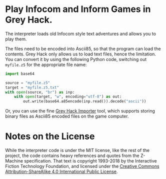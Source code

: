 # Play Infocom and Inform Games in Grey Hack.

The interpreter loads old Infocom style text adventures and allows you to play them.

The files need to be encoded into Ascii85, so that the program can load the contents.  Grey Hack only allows us to load text files, hence the limitation.  You can convert it by using the following Python code, switching out `myfile.z5` for the appropriate file name:

```python
import base64

source = "myfile.z5"
target = "myfile.z5.txt"
with open(source, "br") as inp:
    with open(target, "w", encoding="utf-8") as out:
        out.write(base64.a85encode(inp.read()).decode("ascii"))
```

Or, you can use the fine [Grey Hack Importer](https://github.com/groboclown/greyhack-importer/) tool, which supports storing binary files as Ascii85 encoded files on the game computer.


# Notes on the License

While the interpreter code is under the MIT license, like the rest of the project, the code contains heavy references and quotes from the Z-Machine specification.  That text is copyright 1993-2018 by the Interactive Fiction Technology Foundation, and licensed under the [Creative Commons Attribution-ShareAlike 4.0 International Public License](LICENSE-spec).
